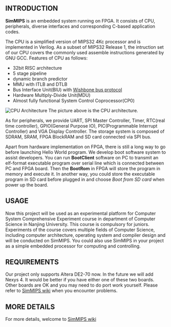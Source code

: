 ## INTRODUCTION ##
**SimMIPS** is an embedded system running on FPGA. It consists of CPU, peripherals, diverse interfaces and corresponding C-based application codes.

The CPU is a simplified version of MIPS32 4Kc processor and is implemented in Verilog. As a subset of MIPS32 Release 1, the intruction set of our CPU covers the commonly used assemble instructions generated by GNU GCC.
Features of CPU as follows:
  * 32bit RISC architecture
  * 5 stage pipeline
  * dynamic branch predictor
  * MMU with ITLB and DTLB
  * Bus Interface Unit(BIU) with [Wishbone bus protocol][2]
  * Hardware Multiply-Divide Unit(MDU)
  * Almost fully functional System Control Coprocessor(CP0)

![CPU Architecture][3]
The picture above is the CPU architecture.

As for peripherals, we provide UART, SPI Master Controller, Timer, RTC(real time controller), GPIO(General Purpose IO), PIC(Programmable Interrupt Controller) and VGA Display Controller. The storage system is composed of SDRAM, SRAM, FPGA BlockRAM and SD card connected via SPI bus.

Apart from hardware implementation on FPGA, there is still a long way to go before launching Hello World program. We develop boot software system to assist developers. You can run **BootClient** software on PC to transmit an elf-format executable program over serial line which is connected between PC and FPGA board. Then the **BootRom** in FPGA will store the program in memory and execute it. In another way, you could store the executable program in SD card before plugged in and choose *Boot from SD card* when power up the board.

## USAGE ##
Now this project will be used as an experimental platform for Computer System Comprehensive Experiment course in department of Computer Science in Nanjing University.  This course is compulsory for juniors. Experiments of the course covers multiple fields of Computer Science, including computer architecture, operating system and compiler design and will be conducted on SimMIPS.
You could also use SimMIPS in your project as a simple embedded processor for computing and controlling.

## REQUIREMENTS ##
Our project only supports Altera DE2-70 now. In the future we will add Nexys 4. It would be better if you have either one of these two boards. Other boards are OK and you may need to do port work yourself. Please refer to [SimMIPS wiki][1] when you encounter problems.

## MORE DETAILS ##
For more details, welcome to [SimMIPS wiki][1]

[1]:https://github.com/jackyang74/SimMIPS/wiki
[2]:http://opencores.org/opencores,wishbone
[3]:https://raw.githubusercontent.com/jackyang74/SimMIPS/master/doc/CPU.jpg
